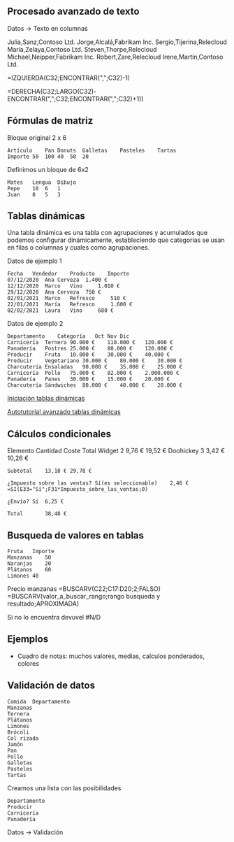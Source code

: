 ## Procesado avanzado de texto

Datos -> Texto en columnas

Julia,Sanz,Contoso Ltd.
Jorge,Alcalá,Fabrikam Inc.
Sergio,Tijerina,Relecloud
María,Zelaya,Contoso Ltd.
Steven,Thorpe,Relecloud
Michael,Neipper,Fabrikam Inc.
Robert,Zare,Relecloud
Irene,Martín,Contoso Ltd.

=IZQUIERDA(C32;ENCONTRAR(",";C32)-1)

=DERECHA(C32;LARGO(C32)-ENCONTRAR(",";C32;ENCONTRAR(",";C32)+1))


## Fórmulas de matriz

Bloque original 2 x 6

	Artículo	Pan	Donuts	Galletas	Pasteles	Tartas
	Importe	50	100	40	50	20

Definimos un bloque de 6x2

	Mates	Lengua	Dibujo
	Pepe	10	6	1
	Juan	8	5	3

## Tablas dinámicas


Una tabla dinámica es una tabla con agrupaciones y acumulados que podemos configurar dinámicamente, estableciendo que categorías se usan en filas o columnas y cuales como agrupaciones.

Datos de ejemplo 1

	Fecha	Vendedor	Producto	Importe
	07/12/2020	Ana	Cerveza	 1.400 € 
	12/12/2020	Marco	Vino	 1.010 € 
	29/12/2020	Ana	Cerveza	 750 € 
	02/01/2021	Marco	Refresco	 510 € 
	22/01/2021	María	Refresco	 1.600 € 
	02/02/2021	Laura	Vino	 680 € 


Datos de ejemplo 2

	Departamento	Categoría	Oct	Nov	Dic
	Carnicería	Ternera	90.000 €	110.000 €	120.000 €
	Panadería	Postres	25.000 €	80.000 €	120.000 €
	Producir	Fruta	10.000 €	30.000 €	40.000 €
	Producir	Vegetariano	30.000 €	80.000 €	30.000 €
	Charcutería	Ensaladas	90.000 €	35.000 €	25.000 €
	Carnicería	Pollo	75.000 €	82.000 €	2.000.000 €
	Panadería	Panes	30.000 €	15.000 €	20.000 €
	Charcutería	Sándwiches	80.000 €	40.000 €	20.000 €


[Iniciación tablas dinámicas](https://1drv.ms/x/s!AirzHNsE7Ye2jgIX9eIQcBAsVByv?e=2UooQf)

[Autotutorial avanzado tablas dinámicas](https://1drv.ms/x/s!AirzHNsE7Ye2jgGTHV66yjqTEHxS?e=aqLHVr)

## Cálculos condicionales


Elemento	Cantidad	Coste	Total
Widget	2	9,76 €	19,52 €
Doohickey	3	3,42 €	10,26 €
			
	Subtotal	13,18 €	29,78 €
			
	¿Impuesto sobre las ventas?	Sí(es seleccionable)	2,46 €  =SI(E33="Sí";F31*Impuesto_sobre_las_ventas;0)
			
	¿Envío?	Sí	6,25 €
			
	Total		38,48 €
			

## Busqueda de valores en tablas

	Fruta	Importe
	Manzanas	50
	Naranjas	20
	Plátanos	60
	Limones	40



Precio manzanas =BUSCARV(C22;C17:D20;2;FALSO)
=BUSCARV(valor_a_buscar_rango;rango busqueda y resultado;APROXIMADA)

Si no lo encuentra devuvel #N/D


## Ejemplos

* Cuadro de notas: muchos valores, medias, calculos ponderados, colores

## Validación de datos

	Comida	Departamento
	Manzanas	
	Ternera	
	Plátanos	
	Limones	
	Brócoli	
	Col rizada	
	Jamón	
	Pan	
	Pollo	
	Galletas	
	Pasteles	
	Tartas	

Creamos una lista con las posibilidades

	Departamento
	Producir
	Carnicería
	Panadería

Datos -> Validación